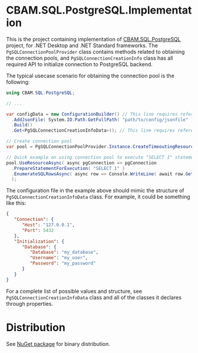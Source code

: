 # CBAM.SQL.PostgreSQL.Implementation

This is the project containing implementation of [CBAM.SQL.PostgreSQL](../CBAM.SQL.PostgreSQL) project, for .NET Desktop and .NET Standard frameworks.
The `PgSQLConnectionPoolProvider` class contains methods related to obtaining the connection pools, and `PgSQLConnectionCreationInfo` class has all required API to initialize connection to PostgreSQL backend.

The typical usecase scenario for obtaining the connection pool is the following:
```csharp
using CBAM.SQL.PostgreSQL;

// ...

var configData = new ConfigurationBuilder() // This line requires reference to Microsoft.Extensions.Configuration NuGet package
  .AddJsonFile( System.IO.Path.GetFullPath( "path/to/config/jsonfile" ) ) // This line requires reference to Microsoft.Extensions.Configuration.Json NuGet package
  .Build()
  .Get<PgSQLConnectionCreationInfoData>(); // This line requires reference to Microsoft.Extensions.Configuration.Binder NuGet package

// Create connection pool
var pool = PgSQLConnectionPoolProvider.Instance.CreateTimeoutingResourcePool( new PgSQLConnectionCreationInfo( configData ) );

// Quick example on using connection pool to execute "SELECT 1" statement, and print the result (number "1") to console
pool.UseResourceAsync( async pgConnection => pgConnection
  .PrepareStatementForExecution( "SELECT 1" )
  .EnumerateSQLRowsAsync( async row => Console.WriteLine( await row.GetValueAsync<Int32>( 0 ) ) )
  );
```

The configuration file in the example above should mimic the structure of `PgSQLConnectionCreationInfoData` class.
For example, it could be something like this:
```json
{
   "Connection": {
      "Host": "127.0.0.1",
      "Port": 5432
   },
   "Initialization": {
      "Database": {
         "Database": "my_database",
         "Username": "my_user",
         "Password": "my_password"
      }
   }
}
```
For a complete list of possible values and structure, see `PgSQLConnectionCreationInfoData` class and all of the classes it declares through properties.

# Distribution

See [NuGet package](http://www.nuget.org/packages/CBAM.SQL.PostgreSQL.Implementation) for binary distribution.